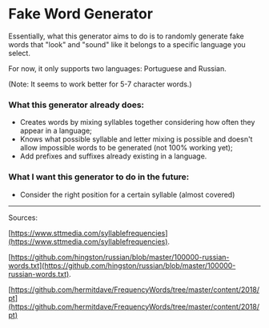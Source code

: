 # Fake Word Generator
Essentially, what this generator aims to do is to randomly generate fake words that "look" and "sound" like it belongs to a specific language you select.

For now, it only supports two languages: Portuguese and Russian.

(Note: It seems to work better for 5-7 character words.)

### What this generator already does:
  * Creates words by mixing syllables together considering how often they appear in a language;
  * Knows what possible syllable and letter mixing is possible and doesn't allow impossible words to be generated (not 100% working yet);
  * Add prefixes and suffixes already existing in a language.

### What I want this generator to do in the future:
  * Consider the right position for a certain syllable (almost covered)


------
Sources:

[https://www.sttmedia.com/syllablefrequencies](https://www.sttmedia.com/syllablefrequencies).

[https://github.com/hingston/russian/blob/master/100000-russian-words.txt](https://github.com/hingston/russian/blob/master/100000-russian-words.txt).

[https://github.com/hermitdave/FrequencyWords/tree/master/content/2018/pt](https://github.com/hermitdave/FrequencyWords/tree/master/content/2018/pt)
